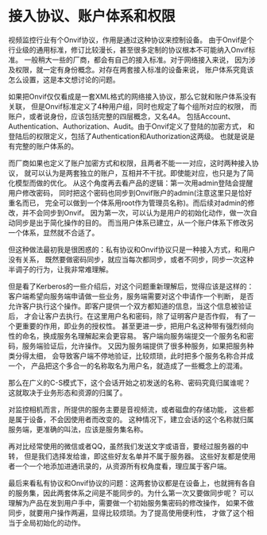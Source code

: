 # 接入协议、账户体系和权限

视频监控行业有个Onvif协议，作用是通过这种协议来控制设备。
由于Onvif是个行业级的通用标准，修订比较漫长，甚至很多定制的协议根本不可能纳入Onvif标准。
一般稍大一些的厂商，都会有自己的接入标准。对于网络接入来说，
因为涉及权限，就一定有身份概念。对存在两套接入标准的设备来说，
账户体系究竟该怎么设置，这是本文想讨论的问题。

如果把Onvif仅仅看成是一套XML格式的网络接入协议，那么它就和账户体系没有关联，
但是Onvif标准定义了4种用户组，同时也规定了每个组所对应的权限，
而账户，或者说身份，应该包括完整的四层概念，又名4A。
包括Account、Authentication、Authorization、Audit。由于Onvif定义了登陆的加密方式，
和登陆后的权限定义，包括了Authentication和Authorization这两级。
也就是说是有完整的账户体系的。

而厂商如果也定义了账户加密方式和权限，且两者不能一一对应，这时两种接入协议，
就可以认为是两套独立的账户，互相并不干扰。即使能对应，也只是为了简化模型而做的优化。
从这个角度再去看产品的逻辑：第一次用admin登陆会提醒用户修改密码，
同时把这个密码也同步到Onvif账户的admin(注意这里只是恰好重名而已，
完全可以做到一个体系用root作为管理员名称)。而后续对admin的修改，并不会同步到Onvif。
因为第一次，可以认为是用户的初始化动作，做一次自动同步是出于简化操作的目的。
而当用户体系已建立，从一个账户体系下修改另一个体系，显然就不合适了。

但这种做法最初我是很困惑的：私有协议和Onvif协议只是一种接入方式，和用户没有关系，
既然要做密码同步，就应当每次都同步，或者不同步，同步一次这种半调子的行为，让我非常难理解。

但是看了Kerberos的一些介绍后，对这个问题重新理解后，觉得应该是这样的：
客户端希望向服务端申请做一些业务，服务端需要对这个申请作一个判断，
是否允许客户执行这个操作。即客户提供一个双方都知道的信息，当这个信息被验证后，
才会让客户去执行。在这里用户名和密码，除了证明客户是否作假，
有了一个更重要的作用，即业务的授权性。
甚至更进一步，把用户名这种带有强烈倾向性的命名，换成服务名理解起来会更容易。
客户端向服务端提交一个服务名和密码，服务端验证后，允许操作。
又因为服务端提供了很多种服务，如果把服务种类分得太细，
会导致客户端不停地验证，比较烦琐，此时把多个服务名称合并成一个，
产品把这个多合一的名称取名为用户名，就造成了一些概念上的混淆。

那么在广义的C-S模式下，这个会话开始之初发送的名称、密码究竟归属谁呢？
这就取决于业务形态和资源的归属了。

对监控相机而言，所提供的服务主要是音视频流，或者磁盘的存储功能，
这些都是属于设备，不会因使用者而改变的。
这种情况下，建立会话的这个名称就归属服务端，更准确的叫法，应该是服务集名称。

再对比经常使用的微信或者QQ，虽然我们发送文字或语音，要经过服务器的中转，
但是我们选择发给谁，即这些好友名单并不属于服务器。
这些好友都是使用者一个一个地添加进通讯录的，从资源所有权角度看，理应属于客户端。

最后来看私有协议和Onvif协议的问题：这两套协议都是在设备上，也就拥有各自的服务集，因此两套体系之间是不能同步的。为什么第一次又要做同步呢？
可以理解为产品在发到用户手中，需要做一个初始服务集密码的修改操作，
如果不做同步，就要用户操作两遍，显得比较烦琐。为了提高使用便利性，
才做了这个相当于全局初始化的动作。